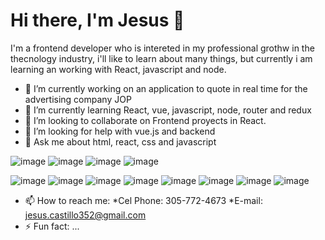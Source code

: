# Hi there, I'm Jesus 👋

I'm a frontend developer who is intereted in my professional grothw in the thecnology industry, i'll like to learn about many things, but currently i am learning an working with React, javascript and node.

- 🔭 I’m currently working on an application to quote in real time  for the advertising company JOP
- 🌱 I’m currently learning React, vue, javascript, node,  router and redux
- 👯 I’m looking to collaborate on Frontend proyects in React.
- 🤔 I’m looking for help with vue.js and backend
- 💬 Ask me about html, react, css and javascript


![image](	https://img.shields.io/badge/HTML5-E34F26?style=for-the-badge&logo=html5&logoColor=white )
![image](	https://img.shields.io/badge/CSS3-1572B6?style=for-the-badge&logo=css3&logoColor=white)
![image]( https://img.shields.io/badge/JavaScript-323330?style=for-the-badge&logo=javascript&logoColor=F7DF1E	)
![image]( https://img.shields.io/badge/json-5E5C5C?style=for-the-badge&logo=json&logoColor=white )


![image]( https://img.shields.io/badge/Visual_Studio_Code-0078D4?style=for-the-badge&logo=visual%20studio%20code&logoColor=white )
![image]( https://img.shields.io/badge/WhatsApp-25D366?style=for-the-badge&logo=whatsapp&logoColor=white )
![image]( https://img.shields.io/badge/Gmail-D14836?style=for-the-badge&logo=gmail&logoColor=white )
![image]( https://img.shields.io/badge/Node.js-339933?style=for-the-badge&logo=nodedotjs&logoColor=white )
![image]( https://img.shields.io/badge/npm-CB3837?style=for-the-badge&logo=npm&logoColor=white )
![image]( https://img.shields.io/badge/React-20232A?style=for-the-badge&logo=react&logoColor=61DAFB )
![image]( https://img.shields.io/badge/React_Router-CA4245?style=for-the-badge&logo=react-router&logoColor=white )
![image]( https://img.shields.io/badge/Redux-593D88?style=for-the-badge&logo=redux&logoColor=white )


- 📫 How to reach me: 
*Cel Phone: 305-772-4673
*E-mail: jesus.castillo352@gmail.com
- ⚡ Fun fact: ...

